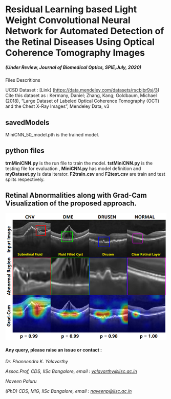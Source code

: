   # Residual Learning based Light Weight Convolutional Neural Network for Automated Detection of the Retinal Diseases Using Optical Coherence Tomography Images
  
  ##### (Under Review, Journal of Biomedical Optics, SPIE,July, 2020)

Files Descritions

UCSD Dataset : [Link] (https://data.mendeley.com/datasets/rscbjbr9sj/3)
Cite this dataset as : 
Kermany, Daniel; Zhang, Kang; Goldbaum, Michael (2018), “Large Dataset of Labeled Optical Coherence Tomography (OCT) and the Chest X-Ray Images”, Mendeley Data, v3

## savedModels

MiniCNN_50_model.pth is the trained model.

## python files

**trnMiniCNN.py** is the run file to train the model. **tstMiniCNN.py** is the testing file for evaluation , **MiniCNN.py** has model definition and **myDataset.py** is data iterator. **F2train.csv** and **F2test.csv** are train and test splits respectively.

## Retinal Abnormalities along with Grad-Cam Visualization of the proposed approach.

<p align="center">
  <img src="https://github.com/NaveenPaluru/OCTClassify/blob/master/Cam1.png">
</p>



#### Any query, please raise an issue or contact :

*Dr. Phannendra  K. Yalavarthy* 

*Assoc.Prof, CDS, IISc Bangalore, email : yalavarthy@iisc.ac.in*

*Naveen Paluru*

*(PhD) CDS, MIG, IISc Bangalore,  email : naveenp@iisc.ac.in*

